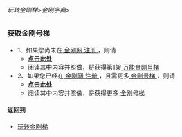 ###### 玩转金刚梯>金刚字典>
### 获取金刚号梯

- 1、如果您尚未在[ 金刚网 ](https://github.com/a2zitpro/web/blob/master/LadderFree/kkDictionary/KKSiteZh.md)[ 注册 ](https://github.com/a2zitpro/web/blob/master/LadderFree/kkDictionary/Registration.md)，则请
  - [<strong> 点击此处 </strong>](https://github.com/a2zitpro/web/blob/master/LadderFree/Android/Phone/KKLadderKKID/KKLadderKKIDGetNotRegistration.md)
  - 阅读其中内容并照做，将获得第1架[ 万能金刚号梯 ](https://github.com/a2zitpro/web/blob/master/LadderFree/kkDictionary/KKLadderKKIDMultipurpose.md)
- 2、如果您已经在[ 金刚网 ](https://github.com/a2zitpro/web/blob/master/LadderFree/kkDictionary/KKSiteZh.md)[ 注册 ](https://github.com/a2zitpro/web/blob/master/LadderFree/kkDictionary/Registration.md)，且需更多[ 金刚号梯 ](https://github.com/a2zitpro/web/blob/master/LadderFree/kkDictionary/KKLadderKKID.md)，则请
  - [<strong> 点击此处 </strong>](https://github.com/a2zitpro/web/blob/master/LadderFree/Android/Phone/KKLadderKKID/KKLadderKKIDGetMoreKKID.md)
  - 阅读其中内容并照做，将获得更多[ 金刚号梯 ](https://github.com/a2zitpro/web/blob/master/LadderFree/kkDictionary/KKLadderKKID.md)


#### 返回到
- [玩转金刚梯](https://github.com/a2zitpro/web/blob/master/LadderFree/A.md)


